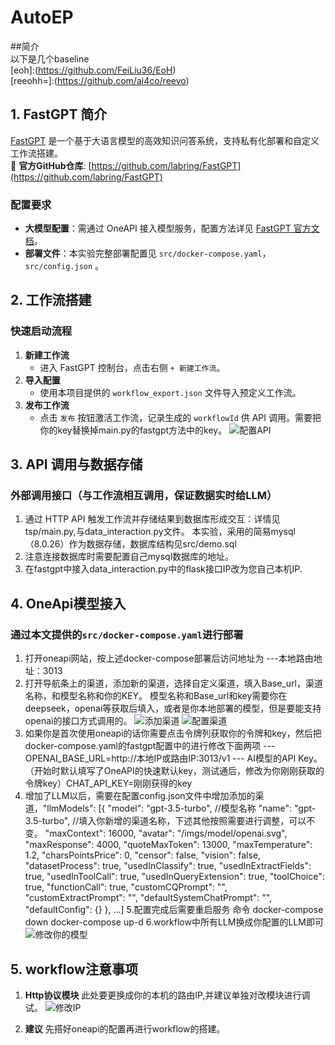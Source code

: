# AutoEP

##简介  
以下是几个baseline  
[eoh]:(https://github.com/FeiLiu36/EoH)   
[reeohh=]:(https://github.com/ai4co/reevo)   

## 1. FastGPT 简介
[FastGPT](https://github.com/labring/FastGPT) 是一个基于大语言模型的高效知识问答系统，支持私有化部署和自定义工作流搭建。  
🔗 **官方GitHub仓库**: [https://github.com/labring/FastGPT](https://github.com/labring/FastGPT)

### 配置要求
- **大模型配置**：需通过 OneAPI 接入模型服务，配置方法详见 [FastGPT 官方文档](https://doc.tryfastgpt.ai/docs/development/openapi/intro/)。
- **部署文件**：本实验完整部署配置见 `src/docker-compose.yaml`， `src/config.json` 。


## 2. 工作流搭建
### 快速启动流程
1. **新建工作流**  
   - 进入 FastGPT 控制台，点击右侧 `+ 新建工作流`。
2. **导入配置**  
   - 使用本项目提供的 `workflow_export.json` 文件导入预定义工作流。
3. **发布工作流**  
   - 点击 `发布` 按钮激活工作流，记录生成的 `workflowId` 供 API 调用。需要把你的key替换掉main.py的fastgpt方法中的key。
  ![配置API](src/发布后修改配置api访问权限.png "API配置")
     
## 3. API 调用与数据存储
### 外部调用接口（与工作流相互调用，保证数据实时给LLM）
1. 通过 HTTP API 触发工作流并存储结果到数据库形成交互：详情见tsp/main.py,与data_interaction.py文件。
本实验，采用的简易mysql（8.0.26）作为数据存储，数据库结构见src/demo.sql   
2. 注意连接数据库时需要配置自己mysql数据库的地址。
3. 在fastgpt中接入data_interaction.py中的flask接口IP改为您自己本机IP.

## 4. OneApi模型接入
### 通过本文提供的`src/docker-compose.yaml`进行部署
1. 打开oneapi网站，按上述docker-compose部署后访问地址为 ---本地路由地址：3013
2. 打开导航条上的渠道，添加新的渠道，选择自定义渠道，填入Base_url，渠道名称，和模型名称和你的KEY。
模型名称和Base_url和key需要你在deepseek，openai等获取后填入，或者是你本地部署的模型，但是要能支持openai的接口方式调用的。
  ![添加渠道](src/新增渠道.png "添加渠道")
  ![配置渠道](src/添加你的模型渠道.png "配置渠道")
4. 如果你是首次使用oneapi的话你需要点击令牌列获取你的令牌和key，然后把docker-compose.yaml的fastgpt配置中的进行修改下面两项
 --- OPENAI_BASE_URL=http://本地IP或路由IP:3013/v1
 ---  AI模型的API Key。（开始时默认填写了OneAPI的快速默认key，测试通后，修改为你刚刚获取的令牌key）CHAT_API_KEY=刚刚获得的key 
5. 增加了LLM以后，需要在配置config.json文件中增加添加的渠道，"llmModels": [{
      "model": "gpt-3.5-turbo", //模型名称 
      "name": "gpt-3.5-turbo", //填入你新增的渠道名称，下述其他按照需要进行调整，可以不变。 
      "maxContext": 16000, 
      "avatar": "/imgs/model/openai.svg", 
      "maxResponse": 4000, 
      "quoteMaxToken": 13000, 
      "maxTemperature": 1.2, 
      "charsPointsPrice": 0,
      "censor": false, 
      "vision": false,
      "datasetProcess": true,
      "usedInClassify": true,
      "usedInExtractFields": true,
      "usedInToolCall": true,
      "usedInQueryExtension": true,
      "toolChoice": true,
      "functionCall": true,
      "customCQPrompt": "",
      "customExtractPrompt": "",
      "defaultSystemChatPrompt": "",
      "defaultConfig": {}
    },
...]
   5.配置完成后需要重启服务
   命令 docker-compose down
   docker-compose up-d
   6.workflow中所有LLM换成你配置的LLM即可
   ![修改你的模型](src/修改你配置的模型.png "模型修改")

## 5. workflow注意事项
   1. **Http协议模块** 
     此处要更换成你的本机的路由IP,并建议单独对改模块进行调试。
   ![修改IP](src/修改http接口ID.png "修改HTTP的IP")

   2. **建议**
   先搭好oneapi的配置再进行workflow的搭建。 
     
